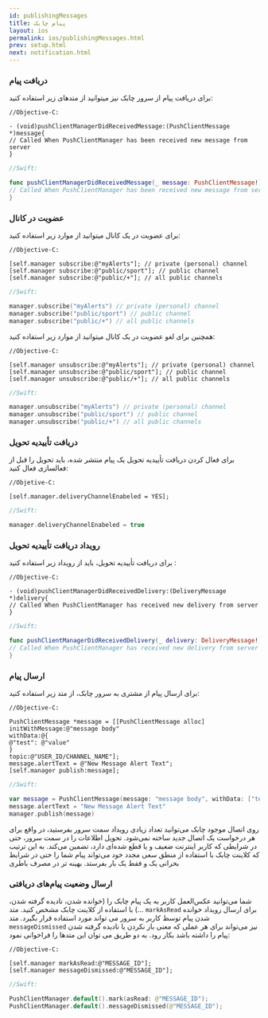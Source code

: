 ```yaml
---
id: publishingMessages
title: پیام چابک
layout: ios
permalink: ios/publishingMessages.html
prev: setup.html
next: notification.html
---
```


### دریافت پیام
برای دریافت پیام از سرور چابک نیز میتوانید از متدهای زیر استفاده کنید:

```objc
//Objective-C:

- (void)pushClientManagerDidReceivedMessage:(PushClientMessage *)message{
// Called When PushClientManager has been received new message from server
}
```
```swift
//Swift:

func pushClientManagerDidReceivedMessage(_ message: PushClientMessage!) {
// Called When PushClientManager has been received new message from server
}
```

### عضویت در کانال
برای عضویت در یک کانال میتوانید از موارد زیر استفاده کنید:
``` objc
//Objective-C:

[self.manager subscribe:@"myAlerts"]; // private (personal) channel
[self.manager subscribe:@"public/sport"]; // public channel
[self.manager subscribe:@"public/+"]; // all public channels
```
```swift
//Swift:

manager.subscribe("myAlerts") // private (personal) channel
manager.subscribe("public/sport") // public channel
manager.subscribe("public/+") // all public channels
```
همچنین برای لغو عضویت در یک کانال میتوانید از موارد زیر استفاده کنید:

``` objc
//Objective-C:

[self.manager unsubscribe:@"myAlerts"]; // private (personal) channel
[self.manager unsubscribe:@"public/sport"]; // public channel
[self.manager unsubscribe:@"public/+"]; // all public channels
```
```swift
//Swift:

manager.unsubscribe("myAlerts") // private (personal) channel
manager.unsubscribe("public/sport") // public channel
manager.unsubscribe("public/+") // all public channels
```

### دریافت تأییدیه تحویل

برای فعال کردن دریافت تأییدیه تحویل یک پیام منتشر شده، باید تحویل را قبل از فعالسازی فعال کنید: 

``` objc
//Objetive-C: 

[self.manager.deliveryChannelEnabeled = YES]; 
```
```swift
//Swift: 

manager.deliveryChannelEnabeled = true 
``` 

### رویداد دریافت تأییدیه تحویل
برای دریافت تأییدیه تحویل، باید از رویداد زیر استفاده کنید :

```objc
//Objective-C:

- (void)pushClientManagerDidReceivedDelivery:(DeliveryMessage *)delivery{
// Called When PushClientManager has received new delivery from server
}
```
```swift
//Swift:

func pushClientManagerDidReceivedDelivery(_ delivery: DeliveryMessage!) {
// Called When PushClientManager has received new delivery from server
}
```

### ارسال پیام

برای ارسال پیام از مشتری به سرور چابک، از متد زیر استفاده کنید:

```objc
//Objective-C:

PushClientMessage *message = [[PushClientMessage alloc] initWithMessage:@"message body"
withData:@{
@"test": @"value"
}
topic:@"USER_ID/CHANNEL_NAME"];
message.alertText = @"New Message Alert Text";
[self.manager publish:message];
```
```swift
//Swift:

var message = PushClientMessage(message: "message body", withData: ["test": "value"], topic: "USER_ID/CHANNEL_NAME")
message.alertText = "New Message Alert Text"
manager.publish(message)
```

روی اتصال موجود چابک می‌توانید تعداد زیادی رویداد سمت سرور بفرستید، در واقع برای هر درخواست یک اتصال جدید ساخته نمی‌شود. تحویل اطلاعات را در سمت سرور، حتی در شرایطی که کاربر اینترنت ضعیف و یا قطع شده‌ای دارد، تضمین می‌کند. به این ترتیب که کلاینت چابک با استفاده از منطق سعی مجدد خود می‌تواند پیام‌ شما را حتی در شرایط بحرانی یک و فقط یک بار بفرستد. بهینه تر در مصرف باطری


### ارسال وضعیت پیام‌های دریافتی

شما می‌توانید عکس‌العمل کاربر به یک پیام چابک را (خوانده شدن، نادیده گرفته شدن، ...) با استفاده از کلاینت چابک مشخص کنید. 
متد `markAsRead` برای ارسال رویداد خوانده شدن پیام توسط کاربر به سرور می تواند مورد استفاده قرار بگیرد. 
متد `messageDismissed` نیز می‌تواند برای هر عملی که معنی باز نکردن یا نادیده گرفته شدن پیام را داشته باشد بکار رود. به دو طریق می توان این متدها را فراخوانی نمود:

```objc
//Objective-C:

[self.manager markAsRead:@"MESSAGE_ID"];
[self.manager messageDismissed:@"MESSAGE_ID"];

```    
```swift
//Swift:

PushClientManager.default().mark(asRead: @"MESSAGE_ID");
PushClientManager.default().messageDismissed(@"MESSAGE_ID");

```    
            
